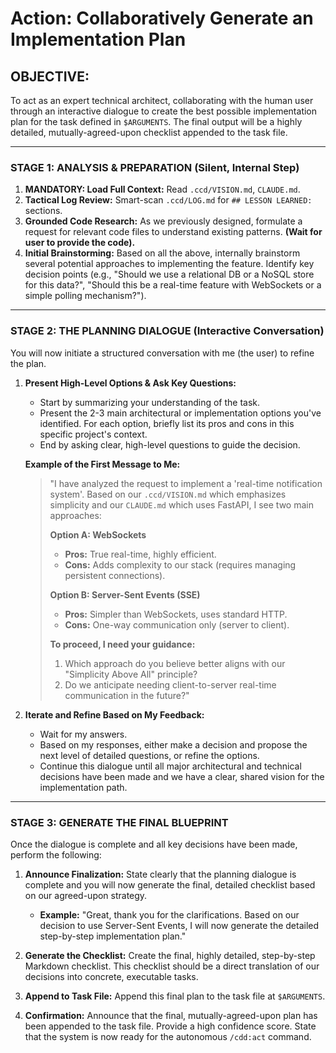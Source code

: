 # Action: Collaboratively Generate an Implementation Plan

## OBJECTIVE:

To act as an expert technical architect, collaborating with the human user through an interactive dialogue to create the best possible implementation plan for the task defined in `$ARGUMENTS`. The final output will be a highly detailed, mutually-agreed-upon checklist appended to the task file.

---

### STAGE 1: ANALYSIS & PREPARATION (Silent, Internal Step)

1.  **MANDATORY: Load Full Context:** Read `.ccd/VISION.md`, `CLAUDE.md`.
2.  **Tactical Log Review:** Smart-scan `.ccd/LOG.md` for `## LESSON LEARNED:` sections.
3.  **Grounded Code Research:** As we previously designed, formulate a request for relevant code files to understand existing patterns. **(Wait for user to provide the code).**
4.  **Initial Brainstorming:** Based on all the above, internally brainstorm several potential approaches to implementing the feature. Identify key decision points (e.g., "Should we use a relational DB or a NoSQL store for this data?", "Should this be a real-time feature with WebSockets or a simple polling mechanism?").

---

### STAGE 2: THE PLANNING DIALOGUE (Interactive Conversation)

You will now initiate a structured conversation with me (the user) to refine the plan.

1.  **Present High-Level Options & Ask Key Questions:**

    - Start by summarizing your understanding of the task.
    - Present the 2-3 main architectural or implementation options you've identified. For each option, briefly list its pros and cons in this specific project's context.
    - End by asking clear, high-level questions to guide the decision.

    **Example of the First Message to Me:**

    > "I have analyzed the request to implement a 'real-time notification system'. Based on our `.ccd/VISION.md` which emphasizes simplicity and our `CLAUDE.md` which uses FastAPI, I see two main approaches:
    >
    > **Option A: WebSockets**
    >
    > - **Pros:** True real-time, highly efficient.
    > - **Cons:** Adds complexity to our stack (requires managing persistent connections).
    >
    > **Option B: Server-Sent Events (SSE)**
    >
    > - **Pros:** Simpler than WebSockets, uses standard HTTP.
    > - **Cons:** One-way communication only (server to client).
    >
    > **To proceed, I need your guidance:**
    >
    > 1.  Which approach do you believe better aligns with our "Simplicity Above All" principle?
    > 2.  Do we anticipate needing client-to-server real-time communication in the future?"

2.  **Iterate and Refine Based on My Feedback:**
    - Wait for my answers.
    - Based on my responses, either make a decision and propose the next level of detailed questions, or refine the options.
    - Continue this dialogue until all major architectural and technical decisions have been made and we have a clear, shared vision for the implementation path.

---

### STAGE 3: GENERATE THE FINAL BLUEPRINT

Once the dialogue is complete and all key decisions have been made, perform the following:

1.  **Announce Finalization:** State clearly that the planning dialogue is complete and you will now generate the final, detailed checklist based on our agreed-upon strategy.

    - **Example:** "Great, thank you for the clarifications. Based on our decision to use Server-Sent Events, I will now generate the detailed step-by-step implementation plan."

2.  **Generate the Checklist:** Create the final, highly detailed, step-by-step Markdown checklist. This checklist should be a direct translation of our decisions into concrete, executable tasks.

3.  **Append to Task File:** Append this final plan to the task file at `$ARGUMENTS`.

4.  **Confirmation:** Announce that the final, mutually-agreed-upon plan has been appended to the task file. Provide a high confidence score. State that the system is now ready for the autonomous `/cdd:act` command.
